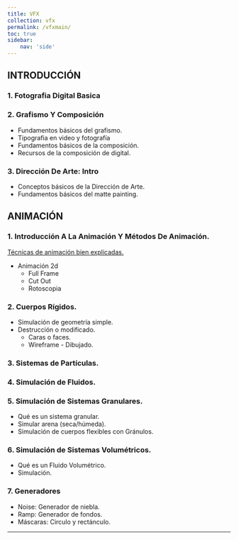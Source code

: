 ```yaml
---
title: VFX
collection: vfx
permalink: /vfxmain/
toc: true
sidebar:
    nav: 'side'
---
```


## INTRODUCCIÓN

### 1. Fotografia Digital Basica

### 2. Grafismo Y Composición
- Fundamentos básicos del grafismo.
- Tipografia en video y fotografía
- Fundamentos básicos de la composición.
- Recursos de la composición de digital.

### 3. Dirección De Arte: Intro
- Conceptos básicos de la Dirección de Arte.
- Fundamentos básicos del matte painting.

## ANIMACIÓN

### 1. Introducción A La Animación Y Métodos De Animación.

[Técnicas de animación bien explicadas.][NOTODOANIMACION]  

- Animación 2d
    + Full Frame
    + Cut Out
    + Rotoscopia

### 2. Cuerpos Rígidos.
- Simulación de geometría simple.
- Destrucción o modificado.
    + Caras o faces.
    + Wireframe - Dibujado.

### 3. Sistemas de Partículas.


### 4. Simulación de Fluidos.


### 5. Simulación de Sistemas Granulares.
- Qué es un sistema granular.
- Simular arena (seca/húmeda).
- Simulación de cuerpos flexibles con Gránulos.

### 6. Simulación de Sistemas Volumétricos.
- Qué es un Fluido Volumétrico.
- Simulación.

### 7. Generadores
- Noise: Generador de niebla.  
- Ramp: Generador de fondos.  
- Máscaras: Circulo y rectánculo.  

---

[NOTODOANIMACION]: https://www.notodoanimacion.es/que-es-la-animacion-tipos-y-tecnicas/


